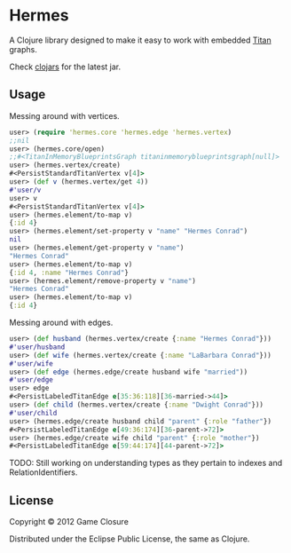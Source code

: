 # Hermes

A Clojure library designed to make it easy to work with embedded [Titan](http://thinkaurelius.github.com/titan/) graphs. 

Check [clojars](https://clojars.org/hermes) for the latest jar.
## Usage

Messing around with vertices.
``` clojure
user> (require 'hermes.core 'hermes.edge 'hermes.vertex)
;;nil
user> (hermes.core/open)
;;#<TitanInMemoryBlueprintsGraph titaninmemoryblueprintsgraph[null]>
user> (hermes.vertex/create)
#<PersistStandardTitanVertex v[4]>
user> (def v (hermes.vertex/get 4))
#'user/v
user> v
#<PersistStandardTitanVertex v[4]>
user> (hermes.element/to-map v)
{:id 4}
user> (hermes.element/set-property v "name" "Hermes Conrad") 
nil
user> (hermes.element/get-property v "name")
"Hermes Conrad"
user> (hermes.element/to-map v)
{:id 4, :name "Hermes Conrad"}
user> (hermes.element/remove-property v "name")
"Hermes Conrad"
user> (hermes.element/to-map v)
{:id 4}
```

Messing around with edges. 
``` clojure
user> (def husband (hermes.vertex/create {:name "Hermes Conrad"}))
#'user/husband
user> (def wife (hermes.vertex/create {:name "LaBarbara Conrad"}))
#'user/wife
user> (def edge (hermes.edge/create husband wife "married")) 
#'user/edge
user> edge
#<PersistLabeledTitanEdge e[35:36:118][36-married->44]>
user> (def child (hermes.vertex/create {:name "Dwight Conrad"}))
#'user/child
user> (hermes.edge/create husband child "parent" {:role "father"}) 
#<PersistLabeledTitanEdge e[49:36:174][36-parent->72]>
user> (hermes.edge/create wife child "parent" {:role "mother"}) 
#<PersistLabeledTitanEdge e[59:44:174][44-parent->72]>
```

TODO: Still working on understanding types as they pertain to indexes and RelationIdentifiers. 
## License

Copyright © 2012 Game Closure

Distributed under the Eclipse Public License, the same as Clojure.

